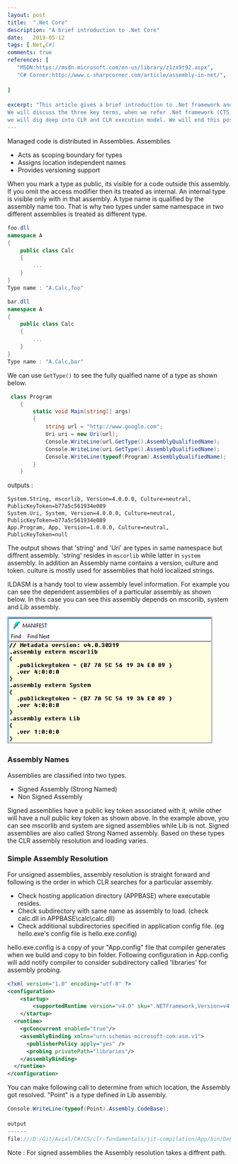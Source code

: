 ```yaml
---
layout: post
title:  ".Net Core"
description: "A brief introduction to .Net Core"
date:   2019-05-12
tags: [.Net,C#]
comments: true
references: [
   "MSDN:https://msdn.microsoft.com/en-us/library/z1zx9t92.aspx",
   "C# Corner:http://www.c-sharpcorner.com/article/assembly-in-net/",
   
]

excerpt: "This article gives a brief introduction to .Net framework and its components.
We will discuss the three key terms, when we refer .Net framework (CTS, CLI and CLS).Then
we will dig deep into CLR and CLR execution model. We will end this post explaining JIT compilation process."
---
```


Managed code is distributed in Assemblies. Assemblies

* Acts as scoping boundary for types
* Assigns location independent names
* Provides versioning support

When you mark a type as public, its visible for a code outside this assembly. If you omit the access modifier
then its treated as internal. An internal type is visible only with in that assembly. A type name is qualified
by the assembly name too. That is why two types under same namespace in two different assemblies is treated as 
different type.

```csharp
foo.dll
namespace A 
{
    public class Calc
    {
        ...
    }
}
Type name : "A.Calc,foo"
```

```csharp
bar.dll
namespace A 
{
    public class Calc
    {
        ...
    }
}
Type name : "A.Calc,bar" 
```
We can use `GetType()` to see the fully qualfied name of a type as shown below.  

```csharp
 class Program
    {
        static void Main(string[] args)
        {
            string url = "http://www.google.com";
            Uri uri = new Uri(url);
            Console.WriteLine(url.GetType().AssemblyQualifiedName);
            Console.WriteLine(uri.GetType().AssemblyQualifiedName);
            Console.WriteLine(typeof(Program).AssemblyQualifiedName);
        }
    }

```
outputs :

```
System.String, mscorlib, Version=4.0.0.0, Culture=neutral, PublicKeyToken=b77a5c561934e089
System.Uri, System, Version=4.0.0.0, Culture=neutral, PublicKeyToken=b77a5c561934e089
App.Program, App, Version=1.0.0.0, Culture=neutral, PublicKeyToken=null

```
The output shows that 'string' and 'Uri' are types in same namespace but diffrent assembly. 'string' resides 
in `mscorlib` while latter in `system` assembly. In addition an Assembly name contains a version, culture and token. 
culture is mostly used for assemblies that hold localized strings.  

ILDASM is a handy tool to view assembly level information. For example you can see the dependent assemblies of a
particular assembly as shown below. In this case you can see this assembly depends on mscorlib, system and Lib assembly.

<img src='/images/2017-04-26-17-50-40.png' class='img-responsive'>  

### Assembly Names   
Assemblies are classified into two types.

* Signed Assembly (Strong Named)
* Non Signed Assembly  

Signed assemblies have a public key token associated with it, while other will have a null public key token as shown above.
In the example above, you can see mscorlib and system are signed assemblies while Lib is not. Signed assemblies are also 
called Strong Named assembly. Based on these types the CLR assembly resolution and loading varies.  

### Simple Assembly Resolution  

For unsigned assemblies, assembly resolution is straight forward and following is the order in which CLR searches for a 
particular assembly.  

* Check hosting application directory (APPBASE) where executable resides.
* Check subdirectory with same name as assembly to load. (check calc.dll in APPBASE\calc\calc.dll)
* Check additional subdirectories specified in application config file. (eg hello.exe's config file is hello.exe.config)

hello.exe.config is a copy of your "App.config" file that compiler generates when we build and copy to bin folder. Following
configuration in App.config will add notify compiler to consider subdirectory called 'libraries' for assembly probing.  

```xml
<?xml version="1.0" encoding="utf-8" ?>
<configuration>
    <startup> 
        <supportedRuntime version="v4.0" sku=".NETFramework,Version=v4.5.2" />
    </startup>
  <runtime>
    <gcConcurrent enabled="true"/>
    <assemblyBinding xmlns="urn:schemas-microsoft-com:asm.v1">
      <publisherPolicy apply="yes" />
      <probing privatePath="libraries"/>
    </assemblyBinding>
  </runtime>
</configuration>

```
You can make following call to determine from which location, the Assembly got resolved. "Point" is a 
type defined in Lib assembly.  

```csharp
Console.WriteLine(typeof(Point).Assembly.CodeBase);

output
------
file:///D:/Git/Avial/C#/CS/clr-fundamentals/jit-compilation/App/bin/Debug/libraries/Lib.DLL

```
Note : For signed assemblies the Assembly resolution takes a diffrent path.




